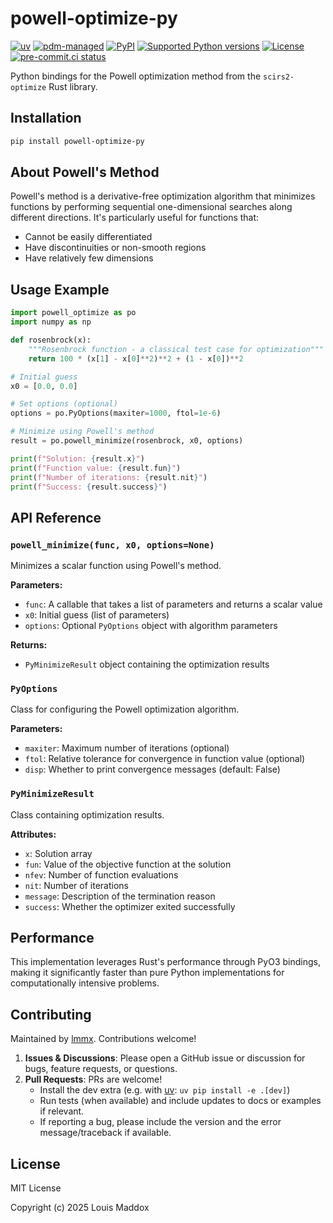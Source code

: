 # powell-optimize-py

[![uv](https://img.shields.io/endpoint?url=https://raw.githubusercontent.com/astral-sh/uv/main/assets/badge/v0.json)](https://github.com/astral-sh/uv)
[![pdm-managed](https://img.shields.io/badge/pdm-managed-blueviolet)](https://pdm.fming.dev)
[![PyPI](https://img.shields.io/pypi/v/powell-optimize-py.svg)](https://pypi.org/project/powell-optimize-py)
[![Supported Python versions](https://img.shields.io/pypi/pyversions/powell-optimize-py.svg)](https://pypi.org/project/powell-optimize-py)
[![License](https://img.shields.io/pypi/l/powell-optimize-py.svg)](https://pypi.python.org/pypi/powell-optimize-py)
[![pre-commit.ci status](https://results.pre-commit.ci/badge/github/lmmx/powell-optimize/master.svg)](https://results.pre-commit.ci/latest/github/lmmx/powell-optimize/master)

Python bindings for the Powell optimization method from the `scirs2-optimize` Rust library.

## Installation

```bash
pip install powell-optimize-py
```

## About Powell's Method

Powell's method is a derivative-free optimization algorithm that minimizes functions by performing sequential one-dimensional searches along different directions. It's particularly useful for functions that:

- Cannot be easily differentiated
- Have discontinuities or non-smooth regions
- Have relatively few dimensions

## Usage Example

```python
import powell_optimize as po
import numpy as np

def rosenbrock(x):
    """Rosenbrock function - a classical test case for optimization"""
    return 100 * (x[1] - x[0]**2)**2 + (1 - x[0])**2

# Initial guess
x0 = [0.0, 0.0]

# Set options (optional)
options = po.PyOptions(maxiter=1000, ftol=1e-6)

# Minimize using Powell's method
result = po.powell_minimize(rosenbrock, x0, options)

print(f"Solution: {result.x}")
print(f"Function value: {result.fun}")
print(f"Number of iterations: {result.nit}")
print(f"Success: {result.success}")
```

## API Reference

### `powell_minimize(func, x0, options=None)`

Minimizes a scalar function using Powell's method.

**Parameters:**
- `func`: A callable that takes a list of parameters and returns a scalar value
- `x0`: Initial guess (list of parameters)
- `options`: Optional `PyOptions` object with algorithm parameters

**Returns:**
- `PyMinimizeResult` object containing the optimization results

### `PyOptions`

Class for configuring the Powell optimization algorithm.

**Parameters:**
- `maxiter`: Maximum number of iterations (optional)
- `ftol`: Relative tolerance for convergence in function value (optional)
- `disp`: Whether to print convergence messages (default: False)

### `PyMinimizeResult`

Class containing optimization results.

**Attributes:**
- `x`: Solution array
- `fun`: Value of the objective function at the solution
- `nfev`: Number of function evaluations
- `nit`: Number of iterations
- `message`: Description of the termination reason
- `success`: Whether the optimizer exited successfully

## Performance

This implementation leverages Rust's performance through PyO3 bindings, making it significantly faster than pure Python implementations for computationally intensive problems.

## Contributing

Maintained by [lmmx](https://github.com/lmmx). Contributions welcome!

1. **Issues & Discussions**: Please open a GitHub issue or discussion for bugs, feature requests, or questions.
2. **Pull Requests**: PRs are welcome!
   - Install the dev extra (e.g. with [uv](https://docs.astral.sh/uv/): `uv pip install -e .[dev]`)
   - Run tests (when available) and include updates to docs or examples if relevant.
   - If reporting a bug, please include the version and the error message/traceback if available.

## License

MIT License

Copyright (c) 2025 Louis Maddox
